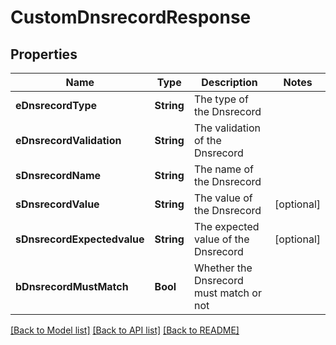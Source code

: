 # CustomDnsrecordResponse

## Properties
Name | Type | Description | Notes
------------ | ------------- | ------------- | -------------
**eDnsrecordType** | **String** | The type of the Dnsrecord | 
**eDnsrecordValidation** | **String** | The validation of the Dnsrecord | 
**sDnsrecordName** | **String** | The name of the Dnsrecord | 
**sDnsrecordValue** | **String** | The value of the Dnsrecord | [optional] 
**sDnsrecordExpectedvalue** | **String** | The expected value of the Dnsrecord | [optional] 
**bDnsrecordMustMatch** | **Bool** | Whether the Dnsrecord must match or not | 

[[Back to Model list]](../README.md#documentation-for-models) [[Back to API list]](../README.md#documentation-for-api-endpoints) [[Back to README]](../README.md)


